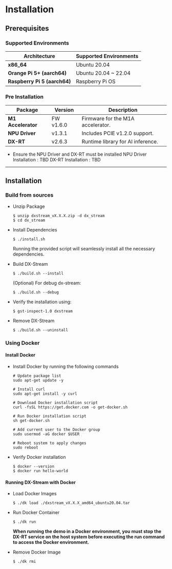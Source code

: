 # Installation

## Prerequisites

### Supported Environments

| **Architecture**      | **Supported Environments**        |
|------------------------|------------------------------------|
| **x86_64**            | Ubuntu 20.04                     |
| **Orange Pi 5+ (aarch64)** | Ubuntu 20.04 ~ 22.04            |
| **Raspberry Pi 5 (aarch64)** | Raspberry Pi OS                 |


### Pre Installation

| **Package**              | **Version**     | **Description**               |
|---------------------------|-----------------|--------------------------------|
| **M1 Accelerator**        | FW v1.6.0      | Firmware for the M1A accelerator. |
| **NPU Driver**            | v1.3.1         | Includes PCIE v1.2.0 support. |
| **DX-RT**                 | v2.6.3         | Runtime library for AI inference. |

- Ensure the NPU Driver and DX-RT must be installed
    NPU Driver Installation : TBD
    DX-RT Installation : TBD

---

## Installation

### Build from sources

- Unzip Package 
    ```
    $ unzip dxstream_vX.X.X.zip -d dx_stream
    $ cd dx_stream
    ```

- Install Dependencies
    ```
    $ ./install.sh
    ```
    Running the provided script will seamlessly install all the necessary dependencies.

- Build DX-Stream
    ```
    $ ./build.sh --install
    ```

    (Optional) For debug dx-stream:

    ```
    $ ./build.sh --debug
    ```

- Verify the installation using:
    ```
    $ gst-inspect-1.0 dxstream
    ```

- Remove DX-Stream
    ```
    $ ./build.sh --uninstall
    ```

### Using Docker

#### Install Docker

- Install Docker by running the following commands
    ```
    # Update package list
    sudo apt-get update -y

    # Install curl
    sudo apt-get install -y curl

    # Download Docker installation script
    curl -fsSL https://get.docker.com -o get-docker.sh

    # Run Docker installation script
    sh get-docker.sh

    # Add current user to the Docker group
    sudo usermod -aG docker $USER

    # Reboot system to apply changes
    sudo reboot
    ```
- Verify Docker installation
    ```
    $ docker --version
    $ docker run hello-world
    ```

#### Running DX-Stream with Docker

- Load Docker Images
    ```
    $ ./dk load ./dxstream_vX.X.X_amd64_ubuntu20.04.tar
    ```

- Run Docker Container
    ```
    $ ./dk run
    ```
    
    **When running the demo in a Docker environment, you must stop the DX-RT service on the host system before executing the run command to access the Docker environment.**

- Remove Docker Image
    ```
    $ ./dk rmi
    ```
